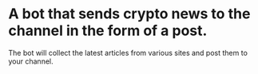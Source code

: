 # A bot that sends crypto news to the channel in the form of a post.


<p>The bot will collect the latest articles from various sites and post them to your channel.</p>

